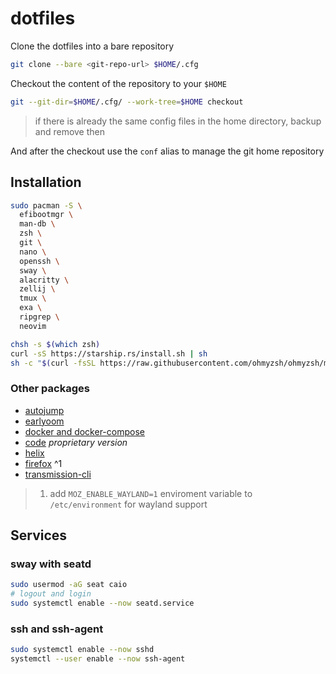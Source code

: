 # dotfiles

Clone the dotfiles into a bare repository

```sh
git clone --bare <git-repo-url> $HOME/.cfg
```

Checkout the content of the repository to your `$HOME`

```sh
git --git-dir=$HOME/.cfg/ --work-tree=$HOME checkout
```

> if there is already the same config files in the home directory, backup and remove then

And after the checkout use the `conf` alias to manage the git home repository

## Installation

```sh
sudo pacman -S \
  efibootmgr \
  man-db \
  zsh \
  git \
  nano \
  openssh \
  sway \
  alacritty \
  zellij \
  tmux \
  exa \
  ripgrep \
  neovim

chsh -s $(which zsh)
curl -sS https://starship.rs/install.sh | sh
sh -c "$(curl -fsSL https://raw.githubusercontent.com/ohmyzsh/ohmyzsh/master/tools/install.sh)" "" --unattended
```

### Other packages

- [autojump](https://github.com/wting/autojump)
- [earlyoom](https://github.com/rfjakob/earlyoom)
- [docker and docker-compose](https://wiki.archlinux.org/title/docker#Installation)
- [code](https://aur.archlinux.org/packages/visual-studio-code-bin) *proprietary version*
- [helix](https://docs.helix-editor.com/install.html)
- [firefox](https://wiki.archlinux.org/title/firefox#Installing) ^1
- [transmission-cli](https://archlinux.org/packages/extra/x86_64/transmission-cli/)

> 1. add `MOZ_ENABLE_WAYLAND=1` enviroment variable to `/etc/environment` for wayland support

## Services

### sway with seatd

```sh
sudo usermod -aG seat caio
# logout and login
sudo systemctl enable --now seatd.service
```

### ssh and ssh-agent

```sh
sudo systemctl enable --now sshd
systemctl --user enable --now ssh-agent
```
